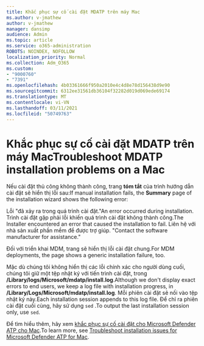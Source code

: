 ```yaml
---
title: Khắc phục sự cố cài đặt MDATP trên máy Mac
ms.author: v-jmathew
author: v-jmathew
manager: dansimp
audience: Admin
ms.topic: article
ms.service: o365-administration
ROBOTS: NOINDEX, NOFOLLOW
localization_priority: Normal
ms.collection: Adm_O365
ms.custom:
- "9000760"
- "7391"
ms.openlocfilehash: 4b03361666f950a2010e4c4d8e78d156438d9e90
ms.sourcegitcommit: 6312ee31561db36104f32282d019d069ede69174
ms.translationtype: MT
ms.contentlocale: vi-VN
ms.lasthandoff: 03/11/2021
ms.locfileid: "50749763"
---
```

# <a name="troubleshoot-mdatp-installation-problems-on-a-mac"></a><span data-ttu-id="531a5-102">Khắc phục sự cố cài đặt MDATP trên máy Mac</span><span class="sxs-lookup"><span data-stu-id="531a5-102">Troubleshoot MDATP installation problems on a Mac</span></span>

<span data-ttu-id="531a5-103">Nếu cài đặt thủ công không thành công, trang **tóm tắt** của trình hướng dẫn cài đặt sẽ hiển thị lỗi sau:</span><span class="sxs-lookup"><span data-stu-id="531a5-103">If manual installation fails, the **Summary** page of the installation wizard shows the following error:</span></span>

<span data-ttu-id="531a5-104">Lỗi "đã xảy ra trong quá trình cài đặt.</span><span class="sxs-lookup"><span data-stu-id="531a5-104">"An error occurred during installation.</span></span> <span data-ttu-id="531a5-105">Trình cài đặt gặp phải lỗi khiến quá trình cài đặt không thành công.</span><span class="sxs-lookup"><span data-stu-id="531a5-105">The Installer encountered an error that caused the installation to fail.</span></span> <span data-ttu-id="531a5-106">Liên hệ với nhà sản xuất phần mềm để được trợ giúp. "</span><span class="sxs-lookup"><span data-stu-id="531a5-106">Contact the software manufacturer for assistance."</span></span>

<span data-ttu-id="531a5-107">Đối với triển khai MDM, trang sẽ hiển thị lỗi cài đặt chung.</span><span class="sxs-lookup"><span data-stu-id="531a5-107">For MDM deployments, the page shows a generic installation failure, too.</span></span>

<span data-ttu-id="531a5-108">Mặc dù chúng tôi không hiển thị các lỗi chính xác cho người dùng cuối, chúng tôi giữ một tệp nhật ký với tiến trình cài đặt, trong **/Library/logs/Microsoft/mdatp/install.log**.</span><span class="sxs-lookup"><span data-stu-id="531a5-108">Although we don't display exact errors to end users, we keep a log file with installation progress, in **/Library/Logs/Microsoft/mdatp/install.log**.</span></span> <span data-ttu-id="531a5-109">Mỗi phiên cài đặt sẽ nối vào tệp nhật ký này.</span><span class="sxs-lookup"><span data-stu-id="531a5-109">Each installation session appends to this log file.</span></span> <span data-ttu-id="531a5-110">Để chỉ ra phiên cài đặt cuối cùng, hãy sử dụng `sed` .</span><span class="sxs-lookup"><span data-stu-id="531a5-110">To output the last installation session only, use `sed`.</span></span>

<span data-ttu-id="531a5-111">Để tìm hiểu thêm, hãy xem [khắc phục sự cố cài đặt cho Microsoft Defender ATP cho Mac](https://go.microsoft.com/fwlink/?linkid=2144615).</span><span class="sxs-lookup"><span data-stu-id="531a5-111">To learn more, see [Troubleshoot installation issues for Microsoft Defender ATP for Mac](https://go.microsoft.com/fwlink/?linkid=2144615).</span></span>

